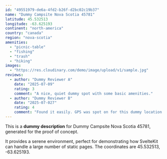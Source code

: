 ```yaml
---
id: "49551979-de6a-4fd2-b26f-d2bc02c19b37"
name: "Dummy Campsite Nova Scotia 45781"
latitude: 45.532513
longitude: -63.625193
continent: "north-america"
country: "canada"
region: "nova-scotia"
amenities:
  - "picnic-table"
  - "fishing"
  - "trash"
  - "hiking"
images:
  - "https://res.cloudinary.com/demo/image/upload/v1/sample.jpg"
reviews:
  - author: "Dummy Reviewer A"
    date: "2025-07-09"
    rating: 3
    comment: "A nice, quiet dummy spot with some basic amenities."
  - author: "Dummy Reviewer B"
    date: "2025-07-027"
    rating: 4
    comment: "Found it easily. GPS was spot on for this dummy location."
---
```


This is a **dummy description** for Dummy Campsite Nova Scotia 45781, generated for the proof of concept.

It provides a serene environment, perfect for demonstrating how SvelteKit can handle a large number of static pages. The coordinates are 45.532513, -63.625193.
